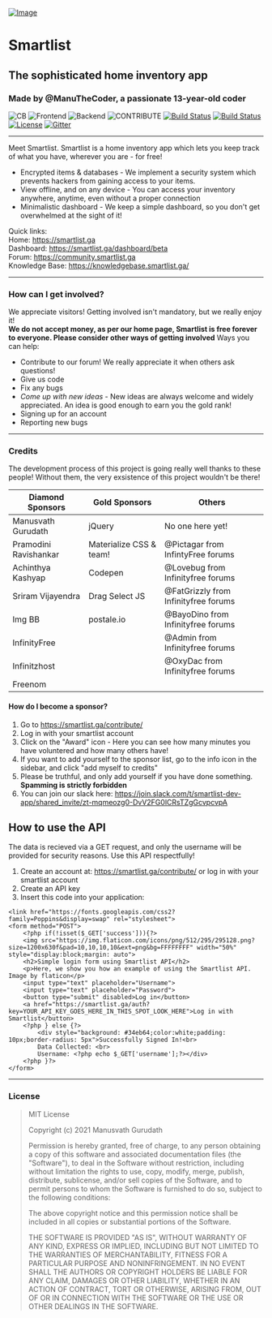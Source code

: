 [![Image](https://i.ibb.co/PZr6Gdn/save-money-by-keeping-track-of-what-you-have-at-home-1.png)](https://smartlist.ga)

<!--<img src="https://i.ibb.co/FDqN0Vh/smartlist.png" width="100px">-->


# Smartlist
## The sophisticated home inventory app
### Made by @ManuTheCoder, a passionate 13-year-old coder
![CB](https://img.shields.io/badge/Contributors-20-yellow?style=for-the-badge)
![Frontend](https://img.shields.io/static/v1?label=Frontend&message=HTML,%20CSS,%20JS&color=%3CCOLOR%3E&style=for-the-badge)
![Backend](https://img.shields.io/static/v1?label=Backend&message=PHP,%20SQL&color=red&style=for-the-badge)
![CONTRIBUTE](https://img.shields.io/static/v1?label=Contribute&message=Using%20Smartlist%20Contributors&color=blue&style=for-the-badge)
[![Build Status](https://img.shields.io/github/forks/ManuTheCoder/Smartlist-desktop.svg?style=for-the-badge)](https://github.com/ManuTheCoder/Smartlist-desktop)
[![Build Status](https://img.shields.io/github/stars/ManuTheCoder/Smartlist-desktop.svg?style=for-the-badge)](https://github.com/ManuTheCoder/Smartlist-desktop)
[![License](https://img.shields.io/github/license/ManuTheCoder/Smartlist-desktop.svg?style=for-the-badge)](https://github.com/ManuTheCoder/Smartlist-desktop)
[![Gitter](https://img.shields.io/badge/Chat-On%20Gitter-teal?style=for-the-badge)](https://gitter.im/Smartlist-chat/community?utm_source=badge&utm_medium=badge&utm_campaign=pr-badge)
<!--[![Build Status](https://img.shields.io/github/forks/ManuTheCoder/Smartlist-desktop.svg)](https://github.com/ManuTheCoder/Smartlist-desktop)
[![Build Status](https://img.shields.io/github/stars/ManuTheCoder/Smartlist-desktop.svg)](https://github.com/ManuTheCoder/Smartlist-desktop)
[![License](https://img.shields.io/github/license/ManuTheCoder/Smartlist-desktop.svg)](https://github.com/ManuTheCoder/Smartlist-desktop)-->

---
Meet Smartlist.
Smartlist is a home inventory app which lets you keep track of what you have, wherever you are - for free!
* Encrypted items & databases - We implement a security system which prevents hackers from gaining access to your items.
* View offline, and on any device - You can access your inventory anywhere, anytime, even without a proper connection
* Minimalistic dashboard - We keep a simple dashboard, so you don't get overwhelmed at the sight of it!

Quick links: <br>
Home: https://smartlist.ga <br>
Dashboard: https://smartlist.ga/dashboard/beta<br>
Forum: https://community.smartlist.ga<br>
Knowledge Base: https://knowledgebase.smartlist.ga/<br>
 
--- 
### How can I get involved? 
We appreciate visitors! Getting involved isn't mandatory, but we really enjoy it!<br>
**We do not accept money, as per our home page, Smartlist is free forever to everyone. Please consider other ways of getting involved**
Ways you can help: 
* Contribute to our forum! We really appreciate it when others ask questions!
* Give us code 
* Fix any bugs
* *Come up with new ideas* - New ideas are always welcome and widely appreciated. An idea is good enough to earn you the gold rank!
* Signing up for an account
* Reporting new bugs
--- 
### Credits 
The development process of this project is going really well thanks to these people! Without them, the very exsistence of this project wouldn't be there!

| Diamond Sponsors      | Gold Sponsors           | Others                               |
|-----------------------|-------------------------|--------------------------------------|
| Manusvath Gurudath    | jQuery                  | No one here yet!                     |
| Pramodini Ravishankar | Materialize CSS & team! | @Pictagar from InfintyFree forums    |
| Achinthya Kashyap     | Codepen                 | @Lovebug from Infinityfree forums    |
| Sriram Vijayendra     | Drag Select JS          | @FatGrizzly from Infinityfree forums |
| Img BB                | postale.io              | @BayoDino from Infinityfree forums   |
| InfinityFree          |                         | @Admin from Infinityfree forums      |
| Infinitzhost          |                         | @OxyDac from Infinityfree forums     |
| Freenom               |                         |                                      |
#### How do I become a sponsor? 
1. Go to https://smartlist.ga/contribute/ 
2. Log in with your smartlist account
3. Click on the "Award" icon - Here you can see how many minutes you have voluntered and how many others have!
4. If you want to add yourself to the sponsor list, go to the info icon in the sidebar, and click "add myself to credits"
5. Please be truthful, and only add yourself if you have done something. **Spamming is strictly forbidden** 
6. You can join our slack here: https://join.slack.com/t/smartlist-dev-app/shared_invite/zt-mqmeozg0-DvV2FG0lCRsTZgGcvpcvpA

## How to use the API
The data is recieved via a GET request, and only the username will be provided for security reasons. Use this API respectfully!
1. Create an account at: https://smartlist.ga/contribute/ or log in with your smartlist account
2. Create an API key
3. Insert this code into your application: 
```
<link href="https://fonts.googleapis.com/css2?family=Poppins&display=swap" rel="stylesheet">
<form method="POST">
    <?php if(!isset($_GET['success'])){?>
    <img src="https://img.flaticon.com/icons/png/512/295/295128.png?size=1200x630f&pad=10,10,10,10&ext=png&bg=FFFFFFFF" width="50%" style="display:block;margin: auto">
    <h2>Simple login form using Smartlist API</h2>
    <p>Here, we show you how an example of using the Smartlist API. Image by flaticon</p>
    <input type="text" placeholder="Username">
    <input type="text" placeholder="Password">
    <button type="submit" disabled>Log in</button>
    <a href="https://smartlist.ga/auth?key=YOUR_API_KEY_GOES_HERE_IN_THIS_SPOT_LOOK_HERE">Log in with Smartlist</button>
    <?php } else {?>
        <div style="background: #34eb64;color:white;padding: 10px;border-radius: 5px">Successfully Signed In!<br>
        Data Collected: <br>
        Username: <?php echo $_GET['username'];?></div>
    <?php }?>
</form>

```

---
### License
> MIT License
> 
> Copyright (c) 2021 Manusvath Gurudath
> 
> Permission is hereby granted, free of charge, to any person obtaining a copy
> of this software and associated documentation files (the "Software"), to deal
> in the Software without restriction, including without limitation the rights
> to use, copy, modify, merge, publish, distribute, sublicense, and/or sell
> copies of the Software, and to permit persons to whom the Software is
> furnished to do so, subject to the following conditions:
> 
> The above copyright notice and this permission notice shall be included in all
> copies or substantial portions of the Software.
> 
> THE SOFTWARE IS PROVIDED "AS IS", WITHOUT WARRANTY OF ANY KIND, EXPRESS OR
> IMPLIED, INCLUDING BUT NOT LIMITED TO THE WARRANTIES OF MERCHANTABILITY,
> FITNESS FOR A PARTICULAR PURPOSE AND NONINFRINGEMENT. IN NO EVENT SHALL THE
> AUTHORS OR COPYRIGHT HOLDERS BE LIABLE FOR ANY CLAIM, DAMAGES OR OTHER
> LIABILITY, WHETHER IN AN ACTION OF CONTRACT, TORT OR OTHERWISE, ARISING FROM,
> OUT OF OR IN CONNECTION WITH THE SOFTWARE OR THE USE OR OTHER DEALINGS IN THE
> SOFTWARE.
